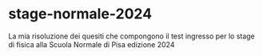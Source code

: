 # stage-normale-2024
La mia risoluzione dei quesiti che compongono il test ingresso per lo stage di fisica alla Scuola Normale di Pisa edizione 2024

